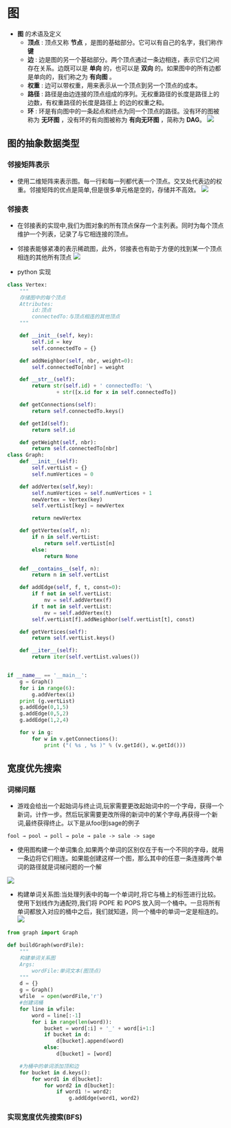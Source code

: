 # 图
* __图__ 的术语及定义
    * __顶点__ : 顶点又称 __节点__ ，是图的基础部分。它可以有自己的名字，我们称作 __键__
    * __边__ : 边是图的另一个基础部分。两个顶点通过一条边相连，表示它们之间存在关系。边既可以是 __单向__ 的，也可以是 __双向__ 的。如果图中的所有边都是单向的，我们称之为 __有向图__ 。
    * __权重__ : 边可以带权重，用来表示从一个顶点到另一个顶点的成本。
    * __路径__ : 路径是由边连接的顶点组成的序列。无权重路径的长度是路径上的边数，有权重路径的长度是路径上 的边的权重之和。
    * __环__ : 环是有向图中的一条起点和终点为同一个顶点的路径。没有环的图被称为 __无环图__ ，没有环的有向图被称为 __有向无环图__ ，简称为 __DAG__。
    <a href="https://sm.ms/image/3PWNMy4VF9vHAit" target="_blank"><img src="https://i.loli.net/2020/02/01/3PWNMy4VF9vHAit.png" ></a>

## 图的抽象数据类型
### 邻接矩阵表示
* 使用二维矩阵来表示图。每一行和每一列都代表一个顶点。交叉处代表边的权重。邻接矩阵的优点是简单,但是很多单元格是空的，存储并不高效。
<a href="https://sm.ms/image/lAwT3BEa8RMzNWV" target="_blank"><img src="https://i.loli.net/2020/02/01/lAwT3BEa8RMzNWV.png" ></a>

### 邻接表
* 在邻接表的实现中,我们为图对象的所有顶点保存一个主列表。同时为每个顶点维护一个列表，记录了与它相连接的顶点。
* 邻接表能够紧凑的表示稀疏图，此外，邻接表也有助于方便的找到某一个顶点相连的其他所有顶点
<a href="https://sm.ms/image/4w8O52dhBtW76Jg" target="_blank"><img src="https://i.loli.net/2020/02/01/4w8O52dhBtW76Jg.png" ></a>

* python 实现

```python
class Vertex:
    """
    存储图中的每个顶点
    Attributes:
        id:顶点
        connectedTo:与顶点相连的其他顶点
    """

    def __init__(self, key):
        self.id = key
        self.connectedTo = {}

    def addNeighbor(self, nbr, weight=0):
        self.connectedTo[nbr] = weight

    def __str__(self):
        return str(self.id) + ' connectedTo: '\
                + str([x.id for x in self.connectedTo])

    def getConnections(self):
        return self.connectedTo.keys()

    def getId(self):
        return self.id

    def getWeight(self, nbr):
        return self.connectedTo[nbr]
class Graph:
    def __init__(self):
        self.vertList = {}
        self.numVertices = 0

    def addVertex(self,key):
        self.numVertices = self.numVertices + 1
        newVertex = Vertex(key)
        self.vertList[key] = newVertex

        return newVertex

    def getVertex(self, n):
        if n in self.vertList:
            return self.vertList[n]
        else:
            return None

    def __contains__(self, n):
        return n in self.vertList

    def addEdge(self, f, t, const=0):
        if f not in self.vertList:
            nv = self.addVertex(f)
        if t not in self.vertList:
            nv = self.addVertex(t)
        self.vertList[f].addNeighbor(self.vertList[t], const)

    def getVertices(self):
        return self.vertList.keys()

    def __iter__(self):
        return iter(self.vertList.values())


if __name__ == '__main__':
    g = Graph()
    for i in range(6):
        g.addVertex(i)
    print (g.vertList)
    g.addEdge(0,1,5)
    g.addEdge(0,5,2)
    g.addEdge(1,2,4)

    for v in g:
        for w in v.getConnections():
            print ("( %s , %s )" % (v.getId(), w.getId()))
```
## 宽度优先搜索
### 词梯问题
* 游戏会给出一个起始词与终止词,玩家需要更改起始词中的一个字母，获得一个新词，计作一步。然后玩家需要更改所得的新词中的某个字母,再获得一个新词,最终获得终止。以下是从fool到sage的例子

```
fool → pool → poll → pole → pale -> sale -> sage 
```
* 使用图构建一个单词集合,如果两个单词的区别仅在于有一个不同的字母，就用一条边将它们相连。如果能创建这样一个图，那么其中的任意一条连接两个单词的路径就是词梯问题的一个解

<a href="https://sm.ms/image/4fGuRXlxYHyDprE" target="_blank"><img src="https://i.loli.net/2020/02/02/4fGuRXlxYHyDprE.png" ></a>

* 构建单词关系图:当处理列表中的每一个单词时,将它与桶上的标签进行比较。使用下划线作为通配符,我们将 POPE 和 POPS 放入同一个桶中。一旦将所有单词都放入对应的桶中之后，我们就知道，同一个桶中的单词一定是相连的。
<a href="https://sm.ms/image/WGCSkgM7iLpQ8wO" target="_blank"><img src="https://i.loli.net/2020/02/02/WGCSkgM7iLpQ8wO.png" ></a>

```python
from graph import Graph

def buildGraph(wordFile):
    """
    构建单词关系图
    Args:
        wordFile:单词文本(图顶点)
    """
    d = {}
    g = Graph()
    wfile  = open(wordFile,'r')
    #创建词桶
    for line in wfile:
        word = line[:-1]
        for i in range(len(word)):
            bucket = word[:i] + '_' + word[i+1:]
            if bucket in d:
                d[bucket].append(word)
            else:
                d[bucket] = [word]

    #为桶中的单词添加顶和边
    for bucket in d.keys():
        for word1 in d[bucket]:
            for word2 in d[bucket]:
                if word1 != word2:
                    g.addEdge(word1, word2)
```
### 实现宽度优先搜索(BFS)
